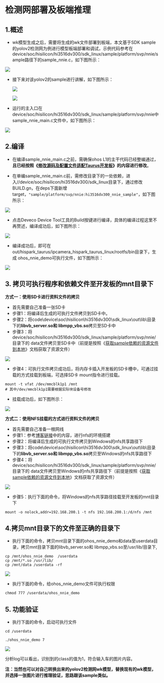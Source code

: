 # 检测网部署及板端推理

## 1.概述

* wk模型生成之后，需要将生成的wk文件部署到板端，本文基于SDK sample的yolov2检测网为例进行模型板端部署和调试，示例代码参考在device/soc/hisilicon/hi3516dv300/sdk_linux/sample/platform/svp/nnie/sample路径下的sample_nnie.c，如下图所示：

![](https://gitee.com/wgm2022/mypic/raw/master/hispark_taurus_nnie_sample/147sample_nnie%E7%9A%84%E6%A3%80%E6%B5%8B%E7%BD%91.png)

* 接下来对该yolov2的sample进行讲解，如下图所示：

  ![](https://gitee.com/wgm2022/mypic/raw/master/hispark_taurus_nnie_sample/081%E5%88%86%E6%9E%90%E4%BB%A3%E7%A0%81.png)

  ![](https://gitee.com/wgm2022/mypic/raw/master/hispark_taurus_nnie_sample/082%E5%88%86%E6%9E%90%E4%BB%A3%E7%A0%812.png)

* 运行的主入口在device/soc/hisilicon/hi3516dv300/sdk_linux/sample/platform/svp/nnie中sample_nnie_main.c文件中，如下图所示：

![](https://gitee.com/wgm2022/mypic/raw/master/hispark_taurus_nnie_sample/148sample_nnie_main%E7%9A%84%E6%A3%80%E6%B5%8B.png)

## 2.编译

* 在编译sample_nnie_main.c之前，需确保ohos L1的主干代码已经整编通过，**且已经按照《[修改源码及配置文件适配Taurus开发板](2.2.1.%E4%BF%AE%E6%94%B9%E6%BA%90%E7%A0%81%E5%8F%8A%E9%85%8D%E7%BD%AE%E6%96%87%E4%BB%B6%E9%80%82%E9%85%8DTaurus%E5%BC%80%E5%8F%91%E6%9D%BF.md)》的内容进行修改**。

* 在单编sample_nnie_main.c前，需修改目录下的一处依赖，进入//device/soc/hisilicon/hi3516dv300/sdk_linux目录下，通过修改BUILD.gn，在deps下面新增target，``"sample/platform/svp/nnie:hi3516dv300_nnie_sample"``，如下图所示：

![](https://gitee.com/wgm2022/mypic/raw/master/hispark_taurus_nnie_sample/144sample_nnie%E7%9A%84buildgn%E4%BF%AE%E6%94%B9.png)

* 点击Deveco Device Tool工具的Build按键进行编译，具体的编译过程这里不再赘述，编译成功后，如下图所示：

![](https://gitee.com/wgm2022/mypic/raw/master/hispark_taurus_helloworld_sample/0002-build%20success.png)

* 编译成功后，即可在out/hispark_taurus/ipcamera_hispark_taurus_linux/rootfs/bin目录下，生成 ohos_nnie_demo可执行文件，如下图所示：

![](https://gitee.com/wgm2022/mypic/raw/master/hispark_taurus_nnie_sample/146%E7%94%9F%E6%88%90nnie%E7%9A%84%E5%8F%AF%E6%89%A7%E8%A1%8C%E7%A8%8B%E5%BA%8F.png)

## 3. 拷贝可执行程序和依赖文件至开发板的mnt目录下

**方式一：使用SD卡进行资料文件的拷贝**

* 首先需要自己准备一张SD卡
* 步骤1：将编译后生成的可执行文件拷贝到SD卡中。
* 步骤2：将code\device\soc\hisilicon\hi3516dv300\sdk_linux\out\lib\目录下的**libvb_server.so和 libmpp_vbs.so**拷贝至SD卡中
* 步骤3：将device/soc/hisilicon/hi3516dv300/sdk_linux/sample/platform/svp/nnie/目录下的 data文件拷贝至SD卡中（前提是按照《[获取sample依赖的资源文件到本地](6.2.%E8%8E%B7%E5%8F%96sample%E4%BE%9D%E8%B5%96%E7%9A%84%E8%B5%84%E6%BA%90%E6%96%87%E4%BB%B6%E5%88%B0%E6%9C%AC%E5%9C%B0.md)》文档获取了资源文件）

![](https://gitee.com/wgm2022/mypic/raw/master/hispark_taurus_nnie_sample/135%E5%A4%8D%E5%88%B6nnie%E4%BE%9D%E8%B5%96%E6%96%87%E4%BB%B6%E8%87%B3SD%E5%8D%A1.png)

* 步骤4：可执行文件拷贝成功后，将内存卡插入开发板的SD卡槽中，可通过挂载的方式挂载到板端，可选择SD卡 mount指令进行挂载。

```shell
mount -t vfat /dev/mmcblk1p1 /mnt
# 其中/dev/mmcblk1p1需要根据实际块设备号修改
```

* 挂载成功后，如下图所示：

![](https://gitee.com/wgm2022/mypic/raw/master/hispark_taurus_nnie_sample/136%E6%8C%82%E8%BD%BDnnie%E4%BE%9D%E8%B5%96%E7%9A%84%E6%96%87%E4%BB%B6%E8%87%B3%E5%BC%80%E5%8F%91%E6%9D%BF%E7%9A%84mnt.png)

**方式二：使用NFS挂载的方式进行资料文件的拷贝**

* 首先需要自己准备一根网线
* 步骤1：参考[博客链接](https://blog.csdn.net/Wu_GuiMing/article/details/115872995?spm=1001.2014.3001.5501)中的内容，进行nfs的环境搭建
* 步骤2：将编译后生成的可执行文件拷贝到Windows的nfs共享路径下
* 步骤3：将code\device\soc\hisilicon\hi3516dv300\sdk_linux\out\lib\目录下的**libvb_server.so和 libmpp_vbs.so**拷贝至Windows的nfs共享路径下
* 步骤4：将device/soc/hisilicon/hi3516dv300/sdk_linux/sample/platform/svp/nnie/目录下的 data文件拷贝至Windows的nfs共享路径下（前提是按照《[获取sample依赖的资源文件到本地](6.2.%E8%8E%B7%E5%8F%96sample%E4%BE%9D%E8%B5%96%E7%9A%84%E8%B5%84%E6%BA%90%E6%96%87%E4%BB%B6%E5%88%B0%E6%9C%AC%E5%9C%B0.md)》文档获取了资源文件）

![](https://gitee.com/wgm2022/mypic/raw/master/hispark_taurus_nnie_sample/134%E5%A4%8D%E5%88%B6nnie%E7%9A%84%E4%BE%9D%E8%B5%96%E6%96%87%E4%BB%B6%E8%87%B3nfs.png)

* 步骤5：执行下面的命令，将Windows的nfs共享路径挂载至开发板的mnt目录下

```
mount -o nolock,addr=192.168.200.1 -t nfs 192.168.200.1:/d/nfs /mnt
```

## 4.拷贝mnt目录下的文件至正确的目录下

* 执行下面的命令，拷贝mnt目录下面的ohos_nnie_demo和data至userdata目录，拷贝mnt目录下面的libvb_server.so和 libmpp_vbs.so至/usr/lib/目录下,

```
cp /mnt/ohos_nnie_demo  /userdata
cp /mnt/*.so /usr/lib/
cp /mnt/data /userdata -rf
```

![](https://gitee.com/wgm2022/mypic/raw/master/hispark_taurus_nnie_sample/13%E5%A4%8D%E5%88%B6mnt%E4%B8%AD%E7%9A%84%E4%BE%9D%E8%B5%96%E6%96%87%E4%BB%B6%E8%87%B3userdate%E7%9B%AE%E5%BD%95.png)

* 执行下面的命令，给ohos_nnie_demo文件可执行权限

```
chmod 777 /userdata/ohos_nnie_demo
```

## 5. 功能验证

* 执行下面的命令，启动可执行文件

```
cd /userdata

./ohos_nnie_demo 7
```

![](https://gitee.com/wgm2022/mypic/raw/master/hispark_taurus_nnie_sample/139%E6%89%A7%E8%A1%8C%E5%8F%AF%E6%89%A7%E8%A1%8C%E7%A8%8B%E5%BA%8FYOLOV2.png)

分析log可以看出，识别到的class的值为1，符合输入车的图片内容。

**注：当然也可以对自己转换出来的yolov2检测网wk模型，替换现有的wk模型，并选择一张图片进行推理验证，思路跟该sample类似。**

